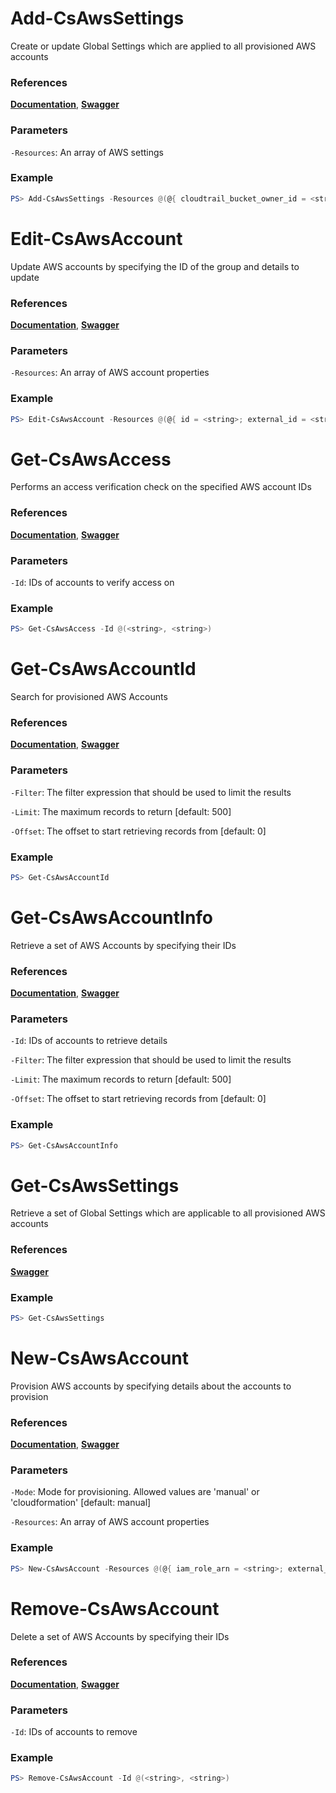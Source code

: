 # Add-CsAwsSettings
Create or update Global Settings which are applied to all provisioned AWS accounts

### References
**[Documentation](https://falcon.crowdstrike.com/support/documentation/91/discover-for-aws-apis#set-and-update-global-settings)**, **[Swagger](https://assets.falcon.crowdstrike.com/support/api/swagger.html#/cloud-connect-aws/CreateOrUpdateAWSSettings)**

### Parameters

`-Resources`: An array of AWS settings

### Example
```powershell
PS> Add-CsAwsSettings -Resources @(@{ cloudtrail_bucket_owner_id = <string>; static_external_id = <string> })
```

# Edit-CsAwsAccount
Update AWS accounts by specifying the ID of the group and details to update

### References
**[Documentation](https://falcon.crowdstrike.com/support/documentation/91/discover-for-aws-apis#update-aws-accounts)**, **[Swagger](https://assets.falcon.crowdstrike.com/support/api/swagger.html#/cloud-connect-aws/UpdateAWSAccounts)**

### Parameters

`-Resources`: An array of AWS account properties

### Example
```powershell
PS> Edit-CsAwsAccount -Resources @(@{ id = <string>; external_id = <string> })
```

# Get-CsAwsAccess
Performs an access verification check on the specified AWS account IDs

### References
**[Documentation](https://falcon.crowdstrike.com/support/documentation/91/discover-for-aws-apis#verify-access-to-provisioned-aws-accounts)**, **[Swagger](https://assets.falcon.crowdstrike.com/support/api/swagger.html#/cloud-connect-aws/VerifyAWSAccountAccess)**

### Parameters

`-Id`: IDs of accounts to verify access on

### Example
```powershell
PS> Get-CsAwsAccess -Id @(<string>, <string>)
```

# Get-CsAwsAccountId
Search for provisioned AWS Accounts

### References
**[Documentation](https://falcon.crowdstrike.com/support/documentation/91/discover-for-aws-apis#get-info-on-aws-accounts)**, **[Swagger](https://assets.falcon.crowdstrike.com/support/api/swagger.html#/cloud-connect-aws/QueryAWSAccountsForIDs)**

### Parameters

`-Filter`: The filter expression that should be used to limit the results

`-Limit`: The maximum records to return [default: 500]

`-Offset`: The offset to start retrieving records from [default: 0]

### Example
```powershell
PS> Get-CsAwsAccountId
```

# Get-CsAwsAccountInfo
Retrieve a set of AWS Accounts by specifying their IDs

### References
**[Documentation](https://falcon.crowdstrike.com/support/documentation/91/discover-for-aws-apis#get-info-on-aws-accounts)**, **[Swagger](https://assets.falcon.crowdstrike.com/support/api/swagger.html#/cloud-connect-aws/GetAWSAccounts)**

### Parameters

`-Id`: IDs of accounts to retrieve details

`-Filter`: The filter expression that should be used to limit the results

`-Limit`: The maximum records to return [default: 500]

`-Offset`: The offset to start retrieving records from [default: 0]

### Example
```powershell
PS> Get-CsAwsAccountInfo
```

# Get-CsAwsSettings
Retrieve a set of Global Settings which are applicable to all provisioned AWS accounts

### References
**[Swagger](https://assets.falcon.crowdstrike.com/support/api/swagger.html#/cloud-connect-aws/GetAWSSettings)**

### Example
```powershell
PS> Get-CsAwsSettings
```

# New-CsAwsAccount
Provision AWS accounts by specifying details about the accounts to provision

### References
**[Documentation](https://falcon.crowdstrike.com/support/documentation/91/discover-for-aws-apis#enable-discover-for-aws-accounts)**, **[Swagger](https://assets.falcon.crowdstrike.com/support/api/swagger.html#/cloud-connect-aws/ProvisionAWSAccounts)**

### Parameters

`-Mode`: Mode for provisioning. Allowed values are 'manual' or 'cloudformation' [default: manual]

`-Resources`: An array of AWS account properties

### Example
```powershell
PS> New-CsAwsAccount -Resources @(@{ iam_role_arn = <string>; external_id = <string> })
```

# Remove-CsAwsAccount
Delete a set of AWS Accounts by specifying their IDs

### References
**[Documentation](https://falcon.crowdstrike.com/support/documentation/91/discover-for-aws-apis#delete-aws-accounts)**, **[Swagger](https://assets.falcon.crowdstrike.com/support/api/swagger.html#/cloud-connect-aws/DeleteAWSAccounts)**

### Parameters

`-Id`: IDs of accounts to remove

### Example
```powershell
PS> Remove-CsAwsAccount -Id @(<string>, <string>)
```